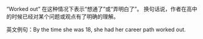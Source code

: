 “Worked out” 在这种情况下表示“想通了”或“弄明白了”。 换句话说，作者在高中的时候已经对某个问题或观点有了明确的理解。

英文例句：By the time she was 18, she had her career path worked out.